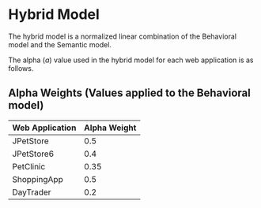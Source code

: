# Hybrid Model

The hybrid model is a normalized linear combination of the Behavioral model and the Semantic model.

The alpha (_a_) value used in the hybrid model for each web application is as follows.

## Alpha Weights (Values applied to the Behavioral model)

| Web Application | Alpha Weight |
|------------------|--------------|
| JPetStore             | 0.5          |
| JPetStore6             | 0.4          |
| PetClinic       | 0.35         |
| ShoppingApp     | 0.5          |
| DayTrader       | 0.2          |
